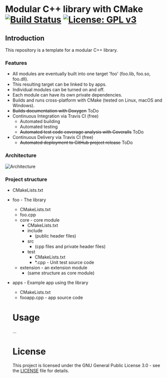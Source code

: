 # Modular C++ library with CMake [![Build Status](https://travis-ci.org/martijnkoopman/Modular-Cpp-library.svg?branch=master)](https://travis-ci.org/martijnkoopman/Modular-Cpp-library) [![License: GPL v3](https://img.shields.io/badge/License-GPLv3-blue.svg)](https://www.gnu.org/licenses/gpl-3.0)

## Introduction
This repository is a template for a modular C++ library.

### Features
* All modules are eventually built into one target 'foo' (foo.lib, foo.so, foo.dll).  
* This resulting target can be linked to by apps. 
* Individual modules can be turned on and off.
* Each module can have its own private dependencies.
* Builds and runs cross-platform with CMake (tested on Linux, macOS and Windows).
* ~~Builds documentation with Doxygen~~ ToDo
* Continuous Integration via Travis CI (free)
  * Automated building 
  * Automated testing
  * ~~Automated test code coverage analysis with Coveralls~~ ToDo
* Continuous Delivery via Travis CI (free)
  * ~~Automated deployment to GitHub project release~~ ToDo 

### Architecture
![Architecture](https://g.gravizo.com/svg?digraph%20G%20%7B%0A%20subgraph%20cluster_0%20%7B%0A%20foo%20-%3E%20core%3B%0A%20foo%20-%3E%20extension%3B%0A%20extension%20-%3E%20core%20%5Bstyle%3Ddashed%2C%20label%3Ddepends%2C%20fontcolor%3Ddimgray%2C%20color%3Ddimgray%5D%3B%0A%20%7B%20rank%3Dsame%20core%20extension%20%7D%0A%20label%20%3D%20%22FooLib%22%3B%0A%20labelloc%3Dt%3B%0A%20labeljust%3Dl%3B%0A%7D%0Aapp%20%5Blabel%3D%22Your%20app%22%2C%20shape%3Dbox%2C%20style%3Dfilled%2C%20fillcolor%3Dblack%2C%20fontcolor%3Dwhite%5D%3B%0Aapp%20-%3E%20foo%3B%0Adependency%20%5Blabel%3D%22dependency%22style%3Dfilled%2C%20fillcolor%3Dlightgrey%5D%3B%0Aextension%20-%3E%20dependency%20%5Bstyle%3Ddashed%2C%20label%3D%22%20%20%20depends%22%2C%20fontcolor%3Ddimgray%2C%20color%3Ddimgray%5D%3B%0A%7D)

### Project structure
* CMakeLists.txt
* foo - The library
  * CMakeLists.txt
  * foo.cpp
  * core - core module
    * CMakeLists.txt
    * include
      * (public header files)
    * src
      * (cpp files and private header files)
    * test
      * CMakeLists.txt
      * *.cpp - Unit test source code
  * extension - an extension module
    * (same structure as core module)
* apps - Example app using the library
  * CMakeLists.txt
  * fooapp.cpp - app source code
  
  # Usage
  ...
  
  # License
  This project is licensed under the GNU General Public License 3.0 - see the [LICENSE](LICENSE) file for details.
